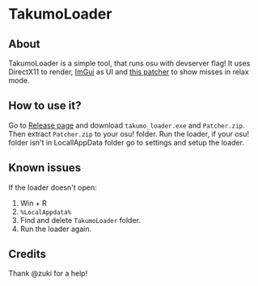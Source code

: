 # TakumoLoader

## About
TakumoLoader is a simple tool, that runs osu with devserver flag! It uses DirectX11 to render, [ImGui](https://github.com/ocornut/imgui) as UI and [this patcher](https://github.com/rushiiMachine/osu-patcher) to show misses in relax mode.

## How to use it?
Go to [Release page](https://github.com/takumoyoshi/takumo_loader/releases) and download `takumo_loader.exe` and `Patcher.zip`. Then extract `Patcher.zip` to your osu! folder. Run the loader, if your osu! folder isn't in LocallAppData folder go to settings and setup the loader.

## Known issues
If the loader doesn't open:
  1. Win + R
  2. `%LocalAppdata%`
  3. Find and delete `TakumoLoader` folder.
  4. Run the loader again.

## Credits
Thank @zuki for a help!

